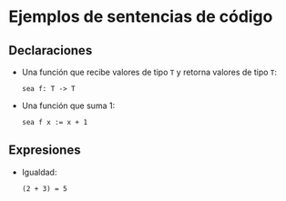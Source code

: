 # Ejemplos de sentencias de código

## Declaraciones

- Una función que recibe valores de tipo `T` y retorna valores de tipo `T`:

    ```sea f: T -> T```

- Una función que suma 1:

    ```sea f x := x + 1```

## Expresiones

- Igualdad:

    ```(2 + 3) = 5```
